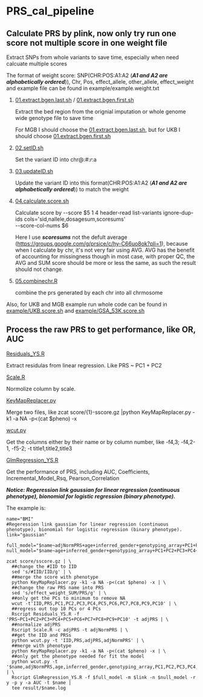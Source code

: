 # PRS_cal_pipeline
## Calculate PRS by plink, now only try run one score not multiple score in one weight file

Extract SNPs from whole variants to save time, especially when need calcuate multiple scores

The format of weight score:
SNP(CHR:POS:A1:A2 (***A1 and A2 are alphabetically ordered***)), Chr, Pos, effect_allele, other_allele, effect_weight
and example file can be found in example/example.weight.txt

1. [01.extract.bgen.last.sh](https://github.com/suiyangsun/PRS_cal_pipeline/blob/main/01.extract.bgen.last.sh) / [01.extract.bgen.first.sh](https://github.com/suiyangsun/PRS_cal_pipeline/blob/main/01.extract.bgen.first.sh)

   Extract the bed region from the orignial imputation or whole genome wide genotype file to save time

   For MGB I should choose the [01.extract.bgen.last.sh](https://github.com/suiyangsun/PRS_cal_pipeline/blob/main/01.extract.bgen.last.sh), but for UKB I should choose [01.extract.bgen.first.sh](https://github.com/suiyangsun/PRS_cal_pipeline/blob/main/01.extract.bgen.first.sh)


2. [02.setID.sh](https://github.com/suiyangsun/PRS_cal_pipeline/blob/main/02.setID.sh)

   Set the variant ID into chr@:#:$r:$a

3. [03.updateID.sh](https://github.com/suiyangsun/PRS_cal_pipeline/blob/main/03.updateID.sh)

   Update the variant ID into this format(CHR:POS:A1:A2 (***A1 and A2 are alphabetically ordered***)) to match the weight

4. [04.calculate.score.sh](https://github.com/suiyangsun/PRS_cal_pipeline/blob/main/04.calculate.score.sh)

   Calculate score by
   --score $5 1 4 header-read list-variants ignore-dup-ids cols='sid,nallele,dosagesum,scoresums' \
   --score-col-nums $6

   Here I use ***scoresums*** not the defult average (https://groups.google.com/g/prsice/c/hy-C66uo8ok?pli=1), because when I calculate by chr, it's not very fair using AVG. AVG has the benefit of accounting for 
   missingness though in most case, with proper QC, the AVG and SUM score should be more or less the same, as such the result should not change.

6. [05.combinechr.R](https://github.com/suiyangsun/PRS_cal_pipeline/blob/main/05.combinechr.R)

   combine the prs generated by each chr into all chrmosome

Also, for UKB and MGB example run whole code can be found in [example/UKB.score.sh](https://github.com/suiyangsun/PRS_cal_pipeline/blob/main/example/UKB.score.sh) and [example/GSA_53K.score.sh](https://github.com/suiyangsun/PRS_cal_pipeline/blob/main/example/GSA_53K.score.sh)

## Process the raw PRS to get performance, like OR, AUC

[Residuals_YS.R](https://github.com/suiyangsun/PRS_cal_pipeline/blob/main/Residuals_YS.R)

Extract residulas from linear regression. Like PRS ~ PC1 + PC2

[Scale.R](https://github.com/suiyangsun/PRS_cal_pipeline/blob/main/Scale.R)

Normolize column by scale.

[KeyMapReplacer.py](https://github.com/suiyangsun/PRS_cal_pipeline/blob/main/KeyMapReplacer.py) 

Merge two files, like zcat score/{1}-sscore.gz |python KeyMapReplacer.py -k1 -a NA -p<(cat $pheno) -x

[wcut.py](https://github.com/suiyangsun/PRS_cal_pipeline/blob/main/wcut.py)

Get the columns either by their name or by column number, like -f4,3; -f4,2-1, -f5-2; -t title1,title2,title3

[GlmRegression_YS.R](https://github.com/suiyangsun/PRS_cal_pipeline/blob/main/GlmRegression_YS.R)

Get the performance of PRS, including AUC, Coefficients, Incremental_Model_Rsq, Pearson_Correlation

***Notice: Regeression link gaussian for linear regression (continuous phenotype), bionomial for logistic regression (binary phenotype).***

The example is:
```
name="BMI"
#Regeression link gaussian for linear regression (continuous phenotype), bionomial for logistic regression (binary phenotype).
link="gaussian"

full_model="$name~adjNormPRS+age+inferred_gender+genotyping_array+PC1+PC2+PC3+PC4+PC5+PC6+PC7+PC8+PC9+PC10"
null_model="$name~age+inferred_gender+genotyping_array+PC1+PC2+PC3+PC4+PC5+PC6+PC7+PC8+PC9+PC10"

zcat score/sscore.gz | \
  ##change the #IID to IID
  sed 's/#IID/IID/g' | \
  ##merge the score with phenotype
  python KeyMapReplacer.py -k1 -a NA -p<(cat $pheno) -x | \
  ##change the raw PRS name into PRS
  sed 's/effect_weight_SUM/PRS/g' | \
  ##only get the PCs to minimum to remove NA
  wcut -t'IID,PRS,PC1,PC2,PC3,PC4,PC5,PC6,PC7,PC8,PC9,PC10' | \
  ##regress out top 10 PCs or 4 PCs
  Rscript Residuals_YS.R -f 'PRS~PC1+PC2+PC3+PC4+PC5+PC6+PC7+PC8+PC9+PC10' -t adjPRS | \
  ##normalize adjPRS
  Rscript Scale.R -c adjPRS -t adjNormPRS | \
  ##get the IID and PRSs
  python wcut.py -t 'IID,PRS,adjPRS,adjNormPRS' | \
  ##merge with phenotype
  python KeyMapReplacer.py -k1 -a NA -p<(cat $pheno) -x | \
  ##only get the phenotype needed for fit the model
  python wcut.py -t '$name,adjNormPRS,age,inferred_gender,genotyping_array,PC1,PC2,PC3,PC4,PC5,PC6,PC7,PC8,PC9,PC10' | \
  Rscript GlmRegression_YS.R -f $full_model -m $link -n $null_model -r y -p y -a AUC -t $name |
  tee result/$name.log
```









